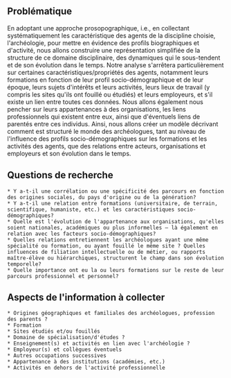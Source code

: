 ## Problématique

En adoptant une approche prosopographique, i.e., en collectant systématiquement les caractéristique des agents de la discipline choisie, l'archéologie, pour mettre en évidence des profils biographiques et d'activité, nous allons construire une représentation simplifiée de la structure de ce domaine disciplinaire, des dynamiques qui le sous-tendent et de son évolution dans le temps. Notre analyse s'arrêtera particulièrement sur certaines caractéristiques/propriétés des agents, notamment leurs formations en fonction de leur profil socio-démographique et de leur époque, leurs sujets d'intérêts et leurs activités, leurs lieux de travail (y compris les sites qu'ils ont fouillé ou étudiés) et leurs employeurs, et s'il existe un lien entre toutes ces données. Nous allons également nous pencher sur leurs appartenances à des organisations, les liens professionnels qui existent entre eux, ainsi que d'éventuels liens de parentés entre ces individus. Ainsi, nous allons créer un modèle décrivant comment est structuré le monde des archéologues, tant au niveau de l'influence des profils socio-démographiques sur les formations et les activités des agents, que des relations entre acteurs, organisations et employeurs et son évolution dans le temps.

## Questions de recherche

    * Y a-t-il une corrélation ou une spécificité des parcours en fonction des origines sociales, du pays d'origine ou de la génération?
    * Y a-t-il une relation entre formations (universitaire, de terrain, scientifique, humaniste, etc.) et les caractéristiques socio-démographiques?
    * Quelle est l'évolution de l'appartenance aux organisations, qu'elles soient nationales, académiques ou plus informelles — là également en relation avec les facteurs socio-démographiques?
    * Quelles relations entretiennent les archéologues ayant une même spécialité ou formation, ou ayant fouillé le même site ? Quelles influences de filiation intellectuelle ou de métier, ou rapports maître-élève ou hiérarchiques, structurent le champ dans son évolution temporelle?
    * Quelle importance ont eu la ou leurs formations sur le reste de leur parcours professionnel et personnel?


## Aspects de l'information à collecter
    * Origines géographiques et familiales des archéologues, profession des parents ?
    * Formation
    * Sites étudiés et/ou fouillés
    * Domaine de spécialisation/d'études ?
    * Enseignement(s) et activités en lien avec l'archéologie ?
    * Employeur(s) et collègues éventuels
    * Autres occupations successives
    * Appartenance à des institutions (académies, etc.)
    * Activités en dehors de l'activité professionnelle